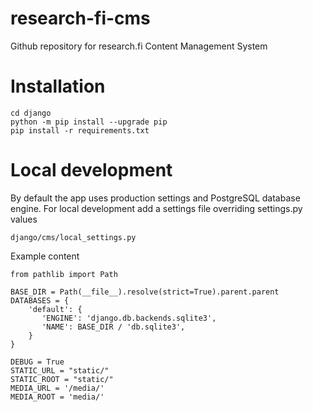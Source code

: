 # research-fi-cms
Github repository for research.fi Content Management System

# Installation
```
cd django
python -m pip install --upgrade pip
pip install -r requirements.txt
```

# Local development
By default the app uses production settings and PostgreSQL database engine.
For local development add a settings file overriding settings.py values
```
django/cms/local_settings.py
```

Example content
```
from pathlib import Path

BASE_DIR = Path(__file__).resolve(strict=True).parent.parent
DATABASES = {
    'default': {
       'ENGINE': 'django.db.backends.sqlite3',
       'NAME': BASE_DIR / 'db.sqlite3',
    }
}

DEBUG = True
STATIC_URL = "static/"
STATIC_ROOT = "static/"
MEDIA_URL = '/media/' 
MEDIA_ROOT = 'media/'
```